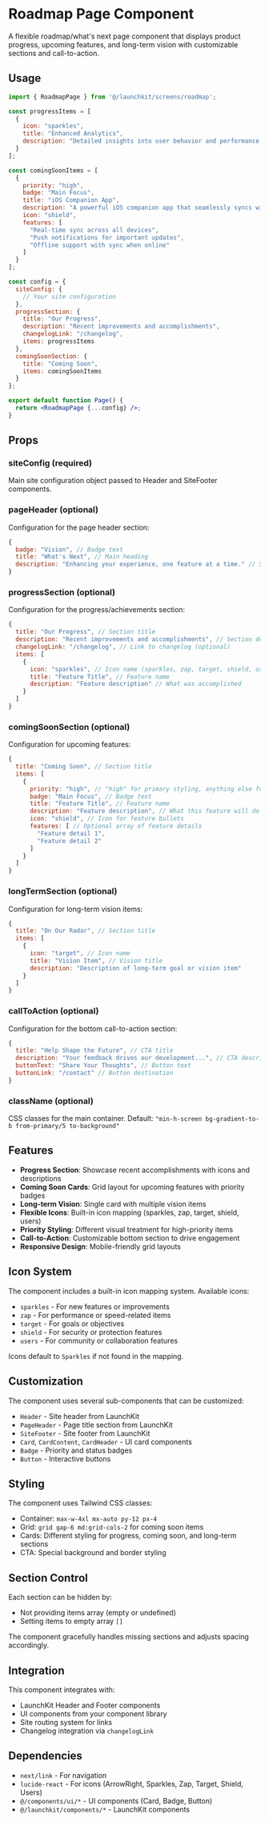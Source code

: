 # Roadmap Page Component

A flexible roadmap/what's next page component that displays product progress, upcoming features, and long-term vision with customizable sections and call-to-action.

## Usage

```jsx
import { RoadmapPage } from '@/launchkit/screens/roadmap';

const progressItems = [
  {
    icon: "sparkles",
    title: "Enhanced Analytics",
    description: "Detailed insights into user behavior and performance metrics."
  }
];

const comingSoonItems = [
  {
    priority: "high",
    badge: "Main Focus",
    title: "iOS Companion App",
    description: "A powerful iOS companion app that seamlessly syncs with your desktop app.",
    icon: "shield",
    features: [
      "Real-time sync across all devices",
      "Push notifications for important updates",
      "Offline support with sync when online"
    ]
  }
];

const config = {
  siteConfig: {
    // Your site configuration
  },
  progressSection: {
    title: "Our Progress",
    description: "Recent improvements and accomplishments",
    changelogLink: "/changelog",
    items: progressItems
  },
  comingSoonSection: {
    title: "Coming Soon",
    items: comingSoonItems
  }
};

export default function Page() {
  return <RoadmapPage {...config} />;
}
```

## Props

### siteConfig (required)
Main site configuration object passed to Header and SiteFooter components.

### pageHeader (optional)
Configuration for the page header section:

```jsx
{
  badge: "Vision", // Badge text
  title: "What's Next", // Main heading
  description: "Enhancing your experience, one feature at a time." // Subtitle
}
```

### progressSection (optional)
Configuration for the progress/achievements section:

```jsx
{
  title: "Our Progress", // Section title
  description: "Recent improvements and accomplishments", // Section description
  changelogLink: "/changelog", // Link to changelog (optional)
  items: [
    {
      icon: "sparkles", // Icon name (sparkles, zap, target, shield, users)
      title: "Feature Title", // Feature name
      description: "Feature description" // What was accomplished
    }
  ]
}
```

### comingSoonSection (optional)
Configuration for upcoming features:

```jsx
{
  title: "Coming Soon", // Section title
  items: [
    {
      priority: "high", // "high" for primary styling, anything else for outline
      badge: "Main Focus", // Badge text
      title: "Feature Title", // Feature name
      description: "Feature description", // What this feature will do
      icon: "shield", // Icon for feature bullets
      features: [ // Optional array of feature details
        "Feature detail 1",
        "Feature detail 2"
      ]
    }
  ]
}
```

### longTermSection (optional)
Configuration for long-term vision items:

```jsx
{
  title: "On Our Radar", // Section title
  items: [
    {
      icon: "target", // Icon name
      title: "Vision Item", // Vision title
      description: "Description of long-term goal or vision item"
    }
  ]
}
```

### callToAction (optional)
Configuration for the bottom call-to-action section:

```jsx
{
  title: "Help Shape the Future", // CTA title
  description: "Your feedback drives our development...", // CTA description
  buttonText: "Share Your Thoughts", // Button text
  buttonLink: "/contact" // Button destination
}
```

### className (optional)
CSS classes for the main container. Default: `"min-h-screen bg-gradient-to-b from-primary/5 to-background"`

## Features

- **Progress Section**: Showcase recent accomplishments with icons and descriptions
- **Coming Soon Cards**: Grid layout for upcoming features with priority badges
- **Long-term Vision**: Single card with multiple vision items
- **Flexible Icons**: Built-in icon mapping (sparkles, zap, target, shield, users)
- **Priority Styling**: Different visual treatment for high-priority items
- **Call-to-Action**: Customizable bottom section to drive engagement
- **Responsive Design**: Mobile-friendly grid layouts

## Icon System

The component includes a built-in icon mapping system. Available icons:

- `sparkles` - For new features or improvements
- `zap` - For performance or speed-related items  
- `target` - For goals or objectives
- `shield` - For security or protection features
- `users` - For community or collaboration features

Icons default to `Sparkles` if not found in the mapping.

## Customization

The component uses several sub-components that can be customized:

- `Header` - Site header from LaunchKit
- `PageHeader` - Page title section from LaunchKit
- `SiteFooter` - Site footer from LaunchKit
- `Card`, `CardContent`, `CardHeader` - UI card components
- `Badge` - Priority and status badges
- `Button` - Interactive buttons

## Styling

The component uses Tailwind CSS classes:
- Container: `max-w-4xl mx-auto py-12 px-4`
- Grid: `grid gap-6 md:grid-cols-2` for coming soon items
- Cards: Different styling for progress, coming soon, and long-term sections
- CTA: Special background and border styling

## Section Control

Each section can be hidden by:
- Not providing items array (empty or undefined)
- Setting items to empty array `[]`

The component gracefully handles missing sections and adjusts spacing accordingly.

## Integration

This component integrates with:
- LaunchKit Header and Footer components
- UI components from your component library
- Site routing system for links
- Changelog integration via `changelogLink`

## Dependencies

- `next/link` - For navigation
- `lucide-react` - For icons (ArrowRight, Sparkles, Zap, Target, Shield, Users)
- `@/components/ui/*` - UI components (Card, Badge, Button)
- `@/launchkit/components/*` - LaunchKit components